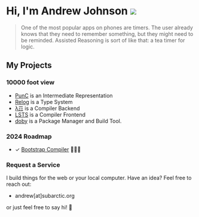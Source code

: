 # Hi, I'm Andrew Johnson ![](https://komarev.com/ghpvc/?username=andrew-johnson-4)

> One of the most popular apps on phones are timers. The user already knows that they need to remember something, but they might need to be reminded. Assisted Reasoning is sort of like that: a tea timer for logic.

## My Projects

### 10000 foot view

* [PunC](https://github.com/andrew-johnson-4/PunCalculus) is an Intermediate Representation
* [Relog](https://github.com/andrew-johnson-4/InPlace) is a Type System
* [λ☶](https://github.com/andrew-johnson-4/-) is a Compiler Backend
* [LSTS](https://github.com/andrew-johnson-4/LSTS) is a Compiler Frontend
* [doby](https://github.com/andrew-johnson-4/LSTS) is a Package Manager and Build Tool.

### 2024 Roadmap

* ✓ [Bootstrap Compiler](https://github.com/andrew-johnson-4/-/releases/tag/1.0.0) 🥳🎉🎁

### Request a Service

I build things for the web or your local computer. Have an idea? Feel free to reach out:
* andrew[at]subarctic.org

or just feel free to say hi! 👋
